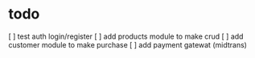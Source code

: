 # todo

[ ] test auth login/register
[ ] add products module to make crud
[ ] add customer module to make purchase
[ ] add payment gatewat (midtrans)
